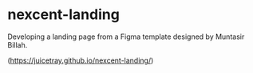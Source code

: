 # nexcent-landing
Developing a landing page from a Figma template designed by Muntasir Billah.

(https://juicetray.github.io/nexcent-landing/)
